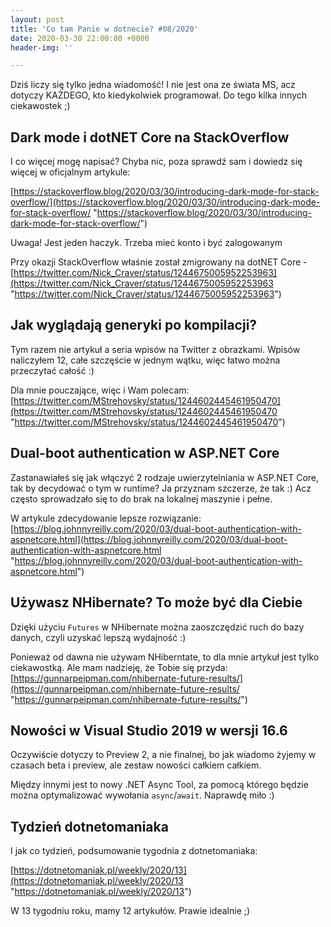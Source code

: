 ```yaml
---
layout: post
title: 'Co tam Panie w dotnecie? #08/2020'
date: 2020-03-30 22:00:00 +0000
header-img: ''

---
```

Dziś liczy się tylko jedna wiadomość! I nie jest ona ze świata MS, acz dotyczy KAŻDEGO, kto kiedykolwiek programował. Do tego kilka innych ciekawostek ;)

## Dark mode i dotNET Core na StackOverflow

I co więcej mogę napisać? Chyba nic, poza sprawdź sam i dowiedz się więcej w oficjalnym artykule:

[https://stackoverflow.blog/2020/03/30/introducing-dark-mode-for-stack-overflow/](https://stackoverflow.blog/2020/03/30/introducing-dark-mode-for-stack-overflow/ "https://stackoverflow.blog/2020/03/30/introducing-dark-mode-for-stack-overflow/")

Uwaga! Jest jeden haczyk. Trzeba mieć konto i być zalogowanym

Przy okazji StackOverflow właśnie został zmigrowany na dotNET Core - [https://twitter.com/Nick_Craver/status/1244675005952253963](https://twitter.com/Nick_Craver/status/1244675005952253963 "https://twitter.com/Nick_Craver/status/1244675005952253963")

## Jak wyglądają generyki po kompilacji?

Tym razem nie artykuł a seria wpisów na Twitter z obrazkami. Wpisów naliczyłem 12, całe szczęście w jednym wątku, więc łatwo można przeczytać całość :)

Dla mnie pouczające, więc i Wam polecam: [https://twitter.com/MStrehovsky/status/1244602445461950470](https://twitter.com/MStrehovsky/status/1244602445461950470 "https://twitter.com/MStrehovsky/status/1244602445461950470")

## Dual-boot authentication w ASP.NET Core

Zastanawiałeś się jak włączyć 2 rodzaje uwierzytelniania w ASP.NET Core, tak by decydować o tym w runtime? Ja przyznam szczerze, że tak :) Acz często sprowadzało się to do brak na lokalnej maszynie i pełne.

W artykule zdecydowanie lepsze rozwiązanie: [https://blog.johnnyreilly.com/2020/03/dual-boot-authentication-with-aspnetcore.html](https://blog.johnnyreilly.com/2020/03/dual-boot-authentication-with-aspnetcore.html "https://blog.johnnyreilly.com/2020/03/dual-boot-authentication-with-aspnetcore.html")

## Używasz NHibernate? To może być dla Ciebie

Dzięki użyciu `Futures` w NHibernate można zaoszczędzić ruch do bazy danych, czyli uzyskać lepszą wydajność :)

Ponieważ od dawna nie używam NHiberntate, to dla mnie artykuł jest tylko ciekawostką. Ale mam nadzieję, że Tobie się przyda: [https://gunnarpeipman.com/nhibernate-future-results/](https://gunnarpeipman.com/nhibernate-future-results/ "https://gunnarpeipman.com/nhibernate-future-results/")

## Nowości w Visual Studio 2019 w wersji 16.6

Oczywiście dotyczy to Preview 2, a nie finalnej, bo jak wiadomo żyjemy w czasach beta i preview, ale zestaw nowości całkiem całkiem.

Między innymi jest to nowy .NET Async Tool, za pomocą którego  będzie można optymalizować wywołania `async`/`await`. Naprawdę miło :)

## Tydzień dotnetomaniaka

I jak co tydzień, podsumowanie tygodnia z dotnetomaniaka:

[https://dotnetomaniak.pl/weekly/2020/13](https://dotnetomaniak.pl/weekly/2020/13 "https://dotnetomaniak.pl/weekly/2020/13")

W 13 tygodniu roku, mamy 12 artykułów. Prawie idealnie ;)